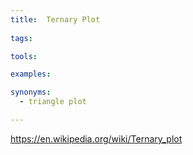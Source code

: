 ```yaml
---
title:  Ternary Plot
  
tags:

tools:

examples:

synonyms:
  - triangle plot

---
```


https://en.wikipedia.org/wiki/Ternary_plot

<!--more-->

